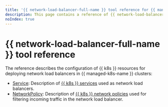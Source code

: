 ```yaml
---
title: '{{ network-load-balancer-full-name }} tool reference for {{ managed-k8s-full-name }}'
description: This page contains a reference of {{ network-load-balancer-name }} tools for {{ managed-k8s-name }}.
noIndex: true
---
```


# {{ network-load-balancer-full-name }} tool reference

The reference describes the configuration of {{ k8s }} resources for deploying network load balancers in {{ managed-k8s-name }} clusters:

* [Service](service.md): Description of [{{ k8s }} services](../concepts/index.md#service) used as network load balancers.
* [NetworkPolicy](networkpolicy.md): Description of [{{ k8s }} network policies](../concepts/network-policy.md) used for filtering incoming traffic in the network load balancer.